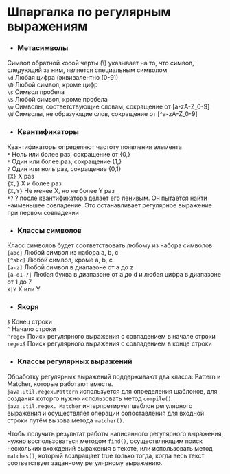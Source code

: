 # Шпаргалка по регулярным выражениям

- ### Метасимволы
Символ обратной косой черты (\\) указывает на то, что символ, следующий за ним, является специальным символом<br>
`\d` Любая цифра (эквивалентно [0-9]) <br>
`\D` Любой символ, кроме цифр <br>
`\s` Символ пробела <br>
`\S` Любой символ, кроме пробела <br>
`\w` Символы, соответствующие словам, сокращение от [a-zA-Z_0-9] <br>
`\W` Символы, не образующие слов, сокращение от [^a-zA-Z_0-9] <br>

- ### Квантификаторы
Квантификаторы определяют частоту появления элемента <br>
`*`	Ноль или более раз, сокращение от {0,} <br>
`*` Один или более раз, сокращение {1,} <br>
`?` Один или ноль раз, сокращение {0,1}<br>
`{X}`  X раз <br>
`{X,}`  X и более раз <br>
`{X,Y}`	Не менее X, но не более Y раз <br>
`*?` ? после квантификатора делает его ленивым. Он пытается найти наименьшее совпадение. Это останавливает регулярное 
выражение при первом совпадении <br>

- ### Классы символов
Класс символов будет соответствовать любому из набора символов <br>
`[abc]` Любой символ из набора a, b, c <br>
`[^abc]` Любой символ, кроме a, b, c <br>
`[a-z]` Любой символ в диапазоне от a до z <br>
`[a-d1-7]` Любая буква в диапазоне от a до d и любая цифра в диапазоне от 1 до 7 <br>
`X|Y` X или Y

- ### Якоря
`$`	Конец строки <br>
`^`	Начало строки<br>
`^regex`	Поиск регулярного выражения с совпадением в начале строки <br>
`regex$`	Поиск регулярного выражения с совпадением в конце строки <br>

- ### Классы регулярных выражений
Обработку регулярных выражений поддерживают два класса: Pattern и
Matcher, которые работают вместе. <br>
`java.util.regex.Pattern` используется для определения шаблонов, для создания которго нужно использовать
метод `compile()`. <br>
`java.util.regex. Matcher` интерпретирует шаблон регулярного выражения и
осуществляет операции сопоставления для входной строки путём вызова метода `matcher()`. <br>

Чтобы получить результат работы написанного регулярного выражения,
нужно воспользоваться методом `find()`, осуществляющим поиск нескольких
вхождений выражения в тексте, или использовать метод `matches()`, который
возвращает true только тогда, когда весь текст соответствует заданному
регулярному выражению.
